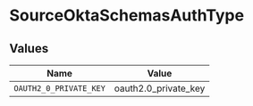 # SourceOktaSchemasAuthType


## Values

| Name                   | Value                  |
| ---------------------- | ---------------------- |
| `OAUTH2_0_PRIVATE_KEY` | oauth2.0_private_key   |